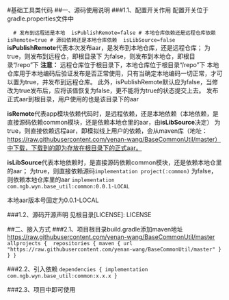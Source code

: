 #基础工具类代码
##一、源码使用说明
###1.1、配置开关作用
配置开关位于gradle.properties文件中

`   # 发布到远程还是本地 
    isPublishRemote=false
    # 本地仓库依赖还是远程仓库依赖
    isRemote=true
    # 源码依赖还是本地仓库依赖 
    isLibSource=false
`
**isPublishRemote**代表本次发布aar，是发布到本地仓库，还是远程仓库；
为true，则发布到远程仓，即根目录下
为false，则发布到本地仓，即根目录“/repo”下
**注意：** 远程仓库位于根目录下，本地仓库位于根目录“/repo”下
本地仓库用于本地编码后验证发布是否正常使用，只有当确定本地编码一切正常，才可以置为true，并发布到远程仓库。
此外，isPublishRemote默认应为false，当修改为true发布后，应将该值恢复为false，更不能将为true的状态提交上去。
发布正式aar到根目录，用户使用的也是该目录下的aar

**isRemote**代表app模块依赖代码时，是远程依赖，还是本地依赖（本地依赖，是直接源码依赖common模块，还是依赖本地仓里的aar，由**isLibSource**决定）
为true，则直接依赖远程aar，即模拟线上用户的依赖，会从maven库（地址：https://raw.githubusercontent.com/yenan-wang/BaseCommonUtil/master）中下载，下载到的即为存放在根目录下的正式aar。

**isLibSource**代表本地依赖时，是直接源码依赖common模块，还是依赖本地仓里的aar；
为true，则直接依赖源码`implementation project(:common)`
为false，则依赖本地仓库里的aar `implementation com.ngb.wyn.base_util:common:0.0.1-LOCAL`

本地aar版本号固定为0.0.1-LOCAL

###1.2、源码开源声明
见根目录[LICENSE]: LICENSE

##二、接入方式
###2.1、项目根目录build.gradle添加maven地址
https://raw.githubusercontent.com/yenan-wang/BaseCommonUtil/master
`allprojects { 
    repositories {
    maven { url "https://raw.githubusercontent.com/yenan-wang/BaseCommonUtil/master" }
    }
}`

###2.2、引入依赖
`dependencies {
    implementation com.ngb.wyn.base_util:common:x.x.x
}`

###2.3、项目中即可使用
